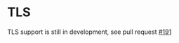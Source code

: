 # TLS

TLS support is still in development, see pull request [#191](https://github.com/scylladb/scylla-rust-driver/pull/191)